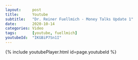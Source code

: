```yaml
---
layout:     post
title:      Youtube
subtitle:   "Dr. Reiner Fuellmich - Money Talks Update 1"
date:       2020-10-14
categories: Video
tags:       [youtube, fuellmich]
youtubeId:  "IKGBiP7Sn1I"
---
```


{% include youtubePlayer.html id=page.youtubeId %}

